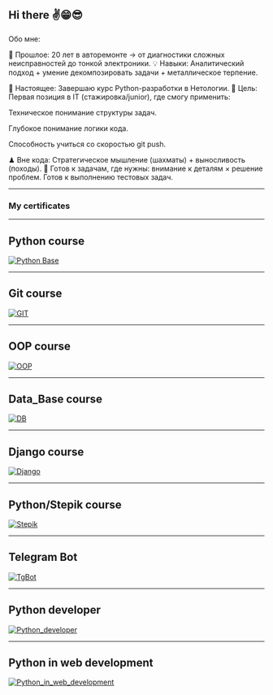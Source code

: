 ## Hi there ✌️😁😎
Обо мне:

🔧 Прошлое: 20 лет в авторемонте → от диагностики сложных неисправностей до тонкой электроники.
💡 Навыки: Аналитический подход + умение декомпозировать задачи + металлическое терпение.

🐍 Настоящее: Завершаю курс Python-разработки в Нетологии.
🚀 Цель: Первая позиция в IT (стажировка/junior), где смогу применить:

Техническое понимание структуры задач.

Глубокое понимание логики кода.

Способность учиться со скоростью git push.

♟ Вне кода: Стратегическое мышление (шахматы) + выносливость (походы).
📩 Готов к задачам, где нужны: внимание к деталям × решение проблем.
Готов к выполнению тестовых задач.

---
### My certificates
---
## Python course

[![Python Base](certificates/Python_Base.png)](certificates/certificate(1).pdf)

---
## Git course

[![GIT](certificates/GIT.png)](certificates/certificate(2).pdf)

---
## OOP course

[![OOP](certificates/OOP_API.png)](certificates/certificate(3).pdf)

---
## Data_Base course

[![DB](certificates/Data_Bases.png)](certificates/certificate(4).pdf)

---
## Django course

[![Django](certificates/Django.png)](certificates/certificate(5).pdf)

---
## Python/Stepik course

[![Stepik](certificates/Stepik.png)](certificates/certificate(6).pdf)

---
## Telegram Bot

[![TgBot](certificates/Tg_Bot.png)](certificates/certificate_7.pdf) 

---
## Python developer

[![Python_developer](certificates/Python_developer.png)](certificates/certificate_8.pdf)

---
## Python in web development

[![Python_in_web_development](certificates/web_python.png)](certificates/certificate_9.pdf)






